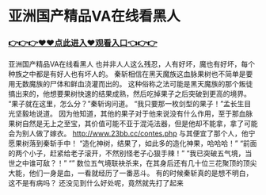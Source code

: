 # 亚洲国产精品VA在线看黑人

### <a href="https://github.com/kjiuo/xiao/issues/1">👉👉👉♥♥点此进入♥观看入口👈👉👉</a>

亚洲国产精品VA在线看黑人
也并非人人这么残忍，人有好坏，魔也有好坏，每个种族之中都是有好人也有坏人的。
    秦斩相信在黑天魔族这血脉果树也不简单是要用无数魔族的尸体和鲜血浇灌而出的。
    这种俗称之法可能是黑天魔族的那个叛徒搞出来的，他想要果树快速的结果成熟，然后吃掉果子之后突破到更高的境界。
    “果子就在这里，怎么分？”秦斩询问道。
    “我只要那一枚剑型的果子！”孟长生目光坚毅地说道。
    因为他知道，其他的果子对于他来说没有什么作用，至于那血脉果树自然是无上之至宝，其价值可能不亚于混沌法器，但是他却不能拿，拿了可能会为别人做了嫁衣。
    http://www.23bb.cc/contes.php
    与其便宜了那个人，他宁愿果树落到秦斩手中！
    “造化神树，结果了，如此多的造化神果，哈哈哈！”
    “前面的两个小子，赶紧给老子滚开，不然别怪老子心狠手辣！”
    “我已突破五气境，当世之中谁可敌？！”
    “”
    数位五气境联袂杀来，在其身后还有几十位三花聚顶的顶尖大能，他们一身是血，一看就经历了一番恶斗。
    有的时候秦斩真的是想不明白，这不是有病吗？
    还没见到什么好处呢，竟然就先打了起来
